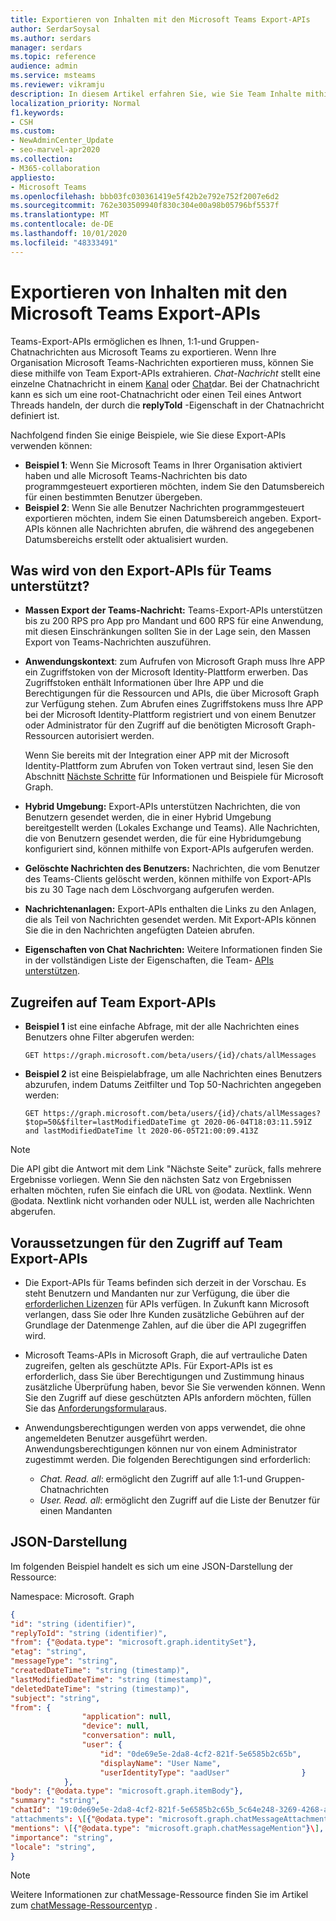 ```yaml
---
title: Exportieren von Inhalten mit den Microsoft Teams Export-APIs
author: SerdarSoysal
ms.author: serdars
manager: serdars
ms.topic: reference
audience: admin
ms.service: msteams
ms.reviewer: vikramju
description: In diesem Artikel erfahren Sie, wie Sie Team Inhalte mithilfe der Microsoft Teams-Export-APIs exportieren können.
localization_priority: Normal
f1.keywords:
- CSH
ms.custom:
- NewAdminCenter_Update
- seo-marvel-apr2020
ms.collection:
- M365-collaboration
appliesto:
- Microsoft Teams
ms.openlocfilehash: bbb03fc030361419e5f42b2e792e752f2007e6d2
ms.sourcegitcommit: 762e303509940f830c304e00a98b05796bf5537f
ms.translationtype: MT
ms.contentlocale: de-DE
ms.lasthandoff: 10/01/2020
ms.locfileid: "48333491"
---
```

# <a name="export-content-with-the-microsoft-teams-export-apis"></a>Exportieren von Inhalten mit den Microsoft Teams Export-APIs

Teams-Export-APIs ermöglichen es Ihnen, 1:1-und Gruppen-Chatnachrichten aus Microsoft Teams zu exportieren. Wenn Ihre Organisation Microsoft Teams-Nachrichten exportieren muss, können Sie diese mithilfe von Team Export-APIs extrahieren. *Chat-Nachricht* stellt eine einzelne Chatnachricht in einem [Kanal](https://docs.microsoft.com/graph/api/resources/channel?view=graph-rest-beta) oder [Chat](https://docs.microsoft.com/graph/api/resources/chat?view=graph-rest-beta)dar. Bei der Chatnachricht kann es sich um eine root-Chatnachricht oder einen Teil eines Antwort Threads handeln, der durch die **replyToId** -Eigenschaft in der Chatnachricht definiert ist.

Nachfolgend finden Sie einige Beispiele, wie Sie diese Export-APIs verwenden können:

- **Beispiel 1**: Wenn Sie Microsoft Teams in Ihrer Organisation aktiviert haben und alle Microsoft Teams-Nachrichten bis dato programmgesteuert exportieren möchten, indem Sie den Datumsbereich für einen bestimmten Benutzer übergeben.
- **Beispiel 2**: Wenn Sie alle Benutzer Nachrichten programmgesteuert exportieren möchten, indem Sie einen Datumsbereich angeben. Export-APIs können alle Nachrichten abrufen, die während des angegebenen Datumsbereichs erstellt oder aktualisiert wurden.

## <a name="what-is-supported-by-the-teams-export-apis"></a>Was wird von den Export-APIs für Teams unterstützt?

- **Massen Export der Teams-Nachricht:** Teams-Export-APIs unterstützen bis zu 200 RPS pro App pro Mandant und 600 RPS für eine Anwendung, mit diesen Einschränkungen sollten Sie in der Lage sein, den Massen Export von Teams-Nachrichten auszuführen.
- **Anwendungskontext**: zum Aufrufen von Microsoft Graph muss Ihre APP ein Zugriffstoken von der Microsoft Identity-Plattform erwerben. Das Zugriffstoken enthält Informationen über Ihre APP und die Berechtigungen für die Ressourcen und APIs, die über Microsoft Graph zur Verfügung stehen. Zum Abrufen eines Zugriffstokens muss Ihre APP bei der Microsoft Identity-Plattform registriert und von einem Benutzer oder Administrator für den Zugriff auf die benötigten Microsoft Graph-Ressourcen autorisiert werden.

    Wenn Sie bereits mit der Integration einer APP mit der Microsoft Identity-Plattform zum Abrufen von Token vertraut sind, lesen Sie den Abschnitt [Nächste Schritte](https://docs.microsoft.com/graph/auth/auth-concepts?view=graph-rest-1.0#next-steps) für Informationen und Beispiele für Microsoft Graph.
- **Hybrid Umgebung:** Export-APIs unterstützen Nachrichten, die von Benutzern gesendet werden, die in einer Hybrid Umgebung bereitgestellt werden (Lokales Exchange und Teams). Alle Nachrichten, die von Benutzern gesendet werden, die für eine Hybridumgebung konfiguriert sind, können mithilfe von Export-APIs aufgerufen werden.
- **Gelöschte Nachrichten des Benutzers:** Nachrichten, die vom Benutzer des Teams-Clients gelöscht werden, können mithilfe von Export-APIs bis zu 30 Tage nach dem Löschvorgang aufgerufen werden.
- **Nachrichtenanlagen:** Export-APIs enthalten die Links zu den Anlagen, die als Teil von Nachrichten gesendet werden. Mit Export-APIs können Sie die in den Nachrichten angefügten Dateien abrufen.
- **Eigenschaften von Chat Nachrichten:** Weitere Informationen finden Sie in der vollständigen Liste der Eigenschaften, die Team- [APIs unterstützen](https://docs.microsoft.com/graph/api/resources/chatmessage?view=graph-rest-beta#properties).

## <a name="how-to-access-teams-export-apis"></a>Zugreifen auf Team Export-APIs

- **Beispiel 1** ist eine einfache Abfrage, mit der alle Nachrichten eines Benutzers ohne Filter abgerufen werden:

    ```HTTP
    GET https://graph.microsoft.com/beta/users/{id}/chats/allMessages
    ```

- **Beispiel 2** ist eine Beispielabfrage, um alle Nachrichten eines Benutzers abzurufen, indem Datums Zeitfilter und Top 50-Nachrichten angegeben werden:

    ```HTTP
    GET https://graph.microsoft.com/beta/users/{id}/chats/allMessages?$top=50&$filter=lastModifiedDateTime gt 2020-06-04T18:03:11.591Z and lastModifiedDateTime lt 2020-06-05T21:00:09.413Z
    ```

>[!NOTE]
>Die API gibt die Antwort mit dem Link "Nächste Seite" zurück, falls mehrere Ergebnisse vorliegen. Wenn Sie den nächsten Satz von Ergebnissen erhalten möchten, rufen Sie einfach die URL von @odata. Nextlink. Wenn @odata. Nextlink nicht vorhanden oder NULL ist, werden alle Nachrichten abgerufen.

## <a name="prerequisites-to-access-teams-export-apis"></a>Voraussetzungen für den Zugriff auf Team Export-APIs 

- Die Export-APIs für Teams befinden sich derzeit in der Vorschau. Es steht Benutzern und Mandanten nur zur Verfügung, die über die [erforderlichen Lizenzen](https://aka.ms/teams-changenotification-licenses) für APIs verfügen. In Zukunft kann Microsoft verlangen, dass Sie oder Ihre Kunden zusätzliche Gebühren auf der Grundlage der Datenmenge Zahlen, auf die über die API zugegriffen wird.
- Microsoft Teams-APIs in Microsoft Graph, die auf vertrauliche Daten zugreifen, gelten als geschützte APIs. Für Export-APIs ist es erforderlich, dass Sie über Berechtigungen und Zustimmung hinaus zusätzliche Überprüfung haben, bevor Sie Sie verwenden können. Wenn Sie den Zugriff auf diese geschützten APIs anfordern möchten, füllen Sie das [Anforderungsformular](https://aka.ms/teamsgraph/requestaccess)aus.
- Anwendungsberechtigungen werden von apps verwendet, die ohne angemeldeten Benutzer ausgeführt werden. Anwendungsberechtigungen können nur von einem Administrator zugestimmt werden. Die folgenden Berechtigungen sind erforderlich:

    - *Chat. Read. all*: ermöglicht den Zugriff auf alle 1:1-und Gruppen-Chatnachrichten 
    - *User. Read. all*: ermöglicht den Zugriff auf die Liste der Benutzer für einen Mandanten 

## <a name="json-representation"></a>JSON-Darstellung

Im folgenden Beispiel handelt es sich um eine JSON-Darstellung der Ressource:

Namespace: Microsoft. Graph

```JSON
{
"id": "string (identifier)",
"replyToId": "string (identifier)",
"from": {"@odata.type": "microsoft.graph.identitySet"},
"etag": "string",
"messageType": "string",
"createdDateTime": "string (timestamp)",
"lastModifiedDateTime": "string (timestamp)",
"deletedDateTime": "string (timestamp)",
"subject": "string",
"from": {
                "application": null,
                "device": null,
                "conversation": null,
                "user": {
                    "id": "0de69e5e-2da8-4cf2-821f-5e6585b2c65b",
                    "displayName": "User Name",
                    "userIdentityType": "aadUser"                }
            },
"body": {"@odata.type": "microsoft.graph.itemBody"},
"summary": "string",
"chatId": "19:0de69e5e-2da8-4cf2-821f-5e6585b2c65b_5c64e248-3269-4268-a36e-0f80314e9c39@unq.gbl.spaces"
"attachments": \[{"@odata.type": "microsoft.graph.chatMessageAttachment"}\],
"mentions": \[{"@odata.type": "microsoft.graph.chatMessageMention"}\],
"importance": "string",
"locale": "string",
}
```

>[!NOTE]
>Weitere Informationen zur chatMessage-Ressource finden Sie im Artikel zum [chatMessage-Ressourcentyp](https://docs.microsoft.com/graph/api/resources/chatmessage) .
